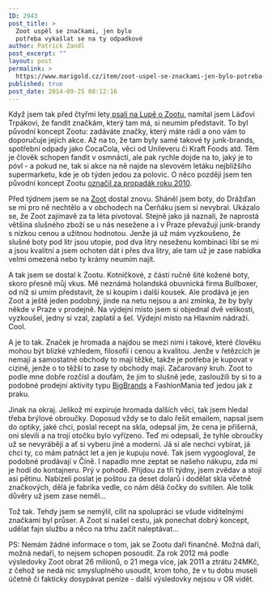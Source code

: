 ```yaml
---
ID: 2943
post_title: >
  Zoot uspěl se značkami, jen bylo
  potřeba vykašlat se na ty odpadkové
author: Patrick Zandl
post_excerpt: ""
layout: post
permalink: >
  https://www.marigold.cz/item/zoot-uspel-se-znackami-jen-bylo-potreba-vykaslat-se-na-ty-odpadkove
published: true
post_date: 2014-09-25 08:12:16
---
```

<p>Když jsem tak před čtyřmi lety<a href="http://www.lupa.cz/clanky/najde-zoot-cestu-jak-vydelat/"> psali na Lupě o Zootu</a>, namítal jsem Láďovi Trpákovi, že fandit značkám, který tam má, si neumím představit. To byl původní koncept Zootu: zadáváte značky, který máte rádi a ono vám to doporučuje jejich akce. Až na to, že tam byly samé takové ty junk-brands, spotřební odpady jako CocaCola, věci od Unileveru či Kraft Foods atd. Těm je člověk schopen fandit v osmnácti, ale pak rychle dojde na to, jaký je to póvl - a pokud ne, tak si akce na ně najde na slevovém letáku nejbližšího supermarketu, kde je ob týden jedou za polovic. O něco později jsem ten původní koncept Zootu <a href="http://www.lupa.cz/clanky/prusvihy-roku-2010-ktere-se-nas-dotykaji/">označil za propadák roku 2010</a>. </p><!--more--><p>Před týdnem jsem se na <a href="http://www.zoot.cz">Zoot</a> dostal znovu. Sháněl jsem boty, do Drážďan se mi pro ně nechtělo a v obchodech na Čerňáku jsem si nevybral. Ukázalo se, že Zoot zajímavě za ta léta pivotoval. Stejně jako já naznali, že naprostá většina slušného zboží se u nás nesežene a i v Praze převažují junk-brandy s nízkou cenou a užitnou hodnotou. Jenže já už mám vyzkoušeno, že slušné boty pod litr jsou utopie, pod dva litry neseženu kombinaci líbí se mi a jsou kvalitní a jsem ochoten dát i přes dva litry, ale tam už je zase nabídka velmi omezená nebo ty krámy neumím najít.</p>
<p>A tak jsem se dostal k Zootu. Kotníčkové, z části ručně šité kožené boty, skoro přesně můj vkus. Mě neznámá holandská obuvnická firma Bullboxer, od níž si umím představit, že si koupím i další kousek. Ale prodává je jen Zoot a ještě jeden podobný, jinde na netu nejsou a ani zmínka, že by byly někde v Praze v prodejně. Na výdejní místo jsem si objednal dvě velikosti, vyzkoušel, jedny si vzal, zaplatil a šel. Výdejní místo na Hlavním nádraží. Cool.</p>
<p>A je to tak. Značek je hromada a najdou se mezi nimi i takové, které člověku mohou být blízké vzhledem, filosofií i cenou a kvalitou. Jenže v řetězcích je nemají a samostatné obchody to mají těžké, takže je potřeba je kupovat v cizině, jenže o to těžší to zase ty obchody mají. Začarovaný kruh. Zoot to podle mne dobře rozčísl a doufám, že jim to slušně jede, zasloužili by si to a podobné prodejní aktivity typu <a href="http://www.bigbrands.cz">BigBrands</a> a FashionMania teď jedou jak z praku. </p>
<p>Jinak na okraj. Jelikož mi expiruje hromada dalších věcí, tak jsem hledal třeba brýlové obroučky. Doposud vždy se to dalo řešit emailem, napsal jsem do optiky, jaké chci, poslal recept na skla, odepsal jim, že cena je příšerná, oni slevili a na trojí otočku bylo vyřízeno. Teď mi odepsali, že tyhle obroučky už se nevyrábějí a ať si vyberu jiné a moderní. Já si ale nechci vybírat, já chci ty, co mám patnáct let a jen je kupuju nové. Tak jsem vygoogloval, že podobné prodávají v Číně. I napadlo mne zeptat se našeho nákupu, zda mi je hodí do kontajneru. Prý v pohodě. Přijdou za tři týdny, jsem zvědav a stojí asi pětinu. Nabízeli poslat je poštou za deset dolarů i dodělat skla včetně značkových, dělá je fabrika vedle, co nám dělá čočky do svítilen. Ale tolik důvěry už jsem zase neměl...</p>
<p>Tož tak. Tehdy jsem se nemýlil, cílit na spolupráci se všude viditelnými značkami byl průser. A Zoot si našel cestu, jak ponechat dobrý koncept, udělat fajn službu a něco na trhu začít naleptávat...</p>
<p>PS: Nemám žádné informace o tom, jak se Zootu daří finančně. Možná daří, možná nedaří, to nejsem schopen posoudit. Za rok 2012 má podle výsledovky Zoot obrat 26 milionů, o 21 mega více, jak 2011 a ztrátu 24MKč, z čehož se nedá nic smysluplného usoudit, krom toho, že v tu dobu museli účetně či fakticky dosypávat peníze - další výsledovky nejsou v OR vidět. </p>